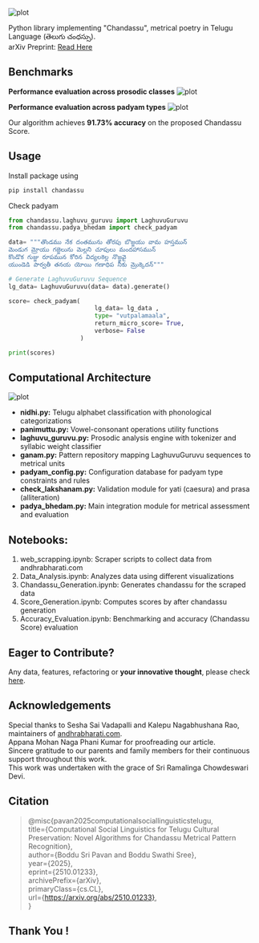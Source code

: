 ![plot](https://drive.google.com/uc?id=1izDz9LpCTmCMPUwNM7WMy4hTDNXgzrHF)

Python library implementing "Chandassu", metrical poetry in Telugu Language (తెలుగు చంధస్సు). </br>
arXiv Preprint: [Read Here](https://arxiv.org/abs/2510.01233)
## Benchmarks
**Performance evaluation across prosodic classes**
![plot](https://drive.google.com/uc?id=1ezFq499XMOb2VRgy_J5XIwbtqkndL3OG)
 
**Performance evaluation across padyam types**
![plot](https://drive.google.com/uc?id=1iwld2P1fQRijTmbYZHRbH7NkVX2GLKP0)

Our algorithm achieves **91.73% accuracy** on the proposed Chandassu Score.

## Usage
Install package using
```py
pip install chandassu
```

Check padyam
```py
from chandassu.laghuvu_guruvu import LaghuvuGuruvu
from chandassu.padya_bhedam import check_padyam

data= """తొండము నేక దంతమును తోరపు బొజ్జయు వామ హస్తమున్
మెండుగ మ్రోయు గజ్జెలును మెల్లని చూపులు మందహాసమున్
కొండొక గుజ్జు రూపమున కోరిన విద్యలకెల్ల నొజ్జవై
యుండెడి పార్వతీ తనయ యోయి గణాధిప నీకు మ్రొక్కెదన్"""

# Generate LaghuvuGuruvu Sequence
lg_data= LaghuvuGuruvu(data= data).generate()

score= check_padyam( 
                        lg_data= lg_data ,
                        type= "vutpalamaala",
                        return_micro_score= True, 
                        verbose= False
                    )

print(scores)
```

## Computational Architecture
![plot](https://drive.google.com/uc?id=1uC_zetHMhVozM6PNgW5J0Hd1V5_v_xRC)

- **nidhi.py:** Telugu alphabet classification with phonological categorizations </br>
- **panimuttu.py:** Vowel-consonant operations utility functions </br>
- **laghuvu_guruvu.py:** Prosodic analysis engine with tokenizer and syllabic weight classifier </br>
- **ganam.py:** Pattern repository mapping LaghuvuGuruvu sequences to metrical units </br>
- **padyam_config.py:** Configuration database for padyam type constraints and rules </br>
- **check_lakshanam.py:** Validation module for yati (caesura) and prasa (alliteration) </br>
- **padya_bhedam.py:** Main integration module for metrical assessment and evaluation </br>

## Notebooks:
1. web_scrapping.ipynb: Scraper scripts to collect data from andhrabharati.com
2. Data_Analysis.ipynb: Analyzes data using different visualizations
3. Chandassu_Generation.ipynb: Generates chandassu for the scraped data
4. Score_Generation.ipynb: Computes scores by after chandassu generation
5. Accuracy_Evaluation.ipynb: Benchmarking and accuracy (Chandassu Score) evaluation

## Eager to Contribute?
Any data, features, refactoring or **your innovative thought**, please check <a href= "https://github.com/BodduSriPavan-111/chandassu/blob/main/CONTRIBUTING.md">here</a>.

## Acknowledgements
Special thanks to Sesha Sai Vadapalli and Kalepu Nagabhushana Rao, maintainers of [andhrabharati.com](https://andhrabharati.com/). </br>
Appana Mohan Naga Phani Kumar for proofreading our article. </br>
Sincere gratitude to our parents and family members for their continuous support throughout this work. </br>
This work was undertaken with the grace of Sri Ramalinga Chowdeswari Devi.

## Citation
>@misc{pavan2025computationalsociallinguisticstelugu, </br>
>      title={Computational Social Linguistics for Telugu Cultural Preservation: Novel Algorithms for Chandassu Metrical Pattern Recognition}, </br>
>      author={Boddu Sri Pavan and Boddu Swathi Sree}, </br>
>      year={2025}, </br>
>      eprint={2510.01233}, </br>
>      archivePrefix={arXiv}, </br>
>      primaryClass={cs.CL}, </br>
>      url={https://arxiv.org/abs/2510.01233},  </br>
>}

## Thank You !
